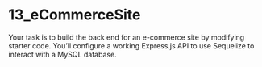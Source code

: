 # 13_eCommerceSite
Your task is to build the back end for an e-commerce site by modifying starter code. You’ll configure a working Express.js API to use Sequelize to interact with a MySQL database.
